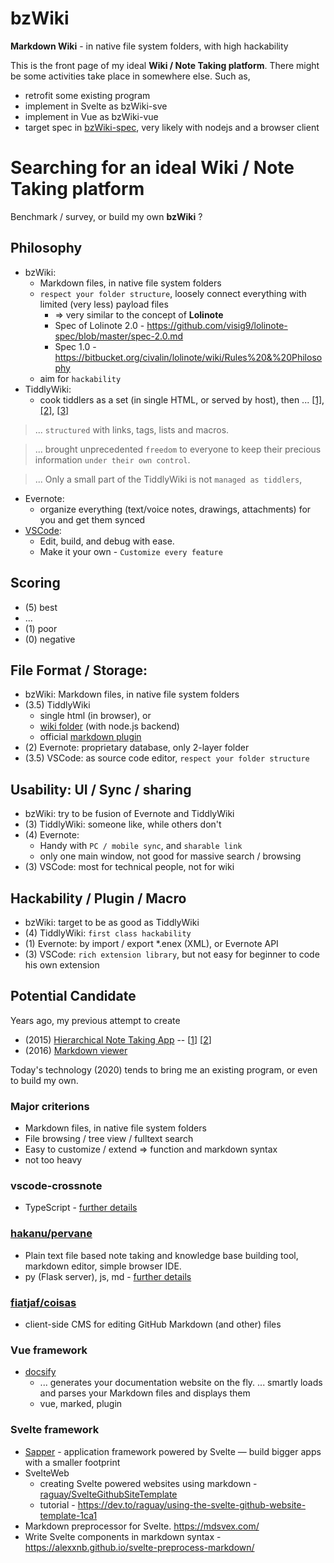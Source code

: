 # bzWiki
**Markdown Wiki** - in native file system folders, with high hackability


This is the front page of my ideal **Wiki / Note Taking platform**. There might be some activities take place in somewhere else. Such as,

* retrofit some existing program
* implement in Svelte as bzWiki-sve
* implement in Vue as bzWiki-vue
* target spec in [bzWiki-spec](doc/bzWiki-spec), very likely with nodejs and a browser client

# Searching for an ideal Wiki / Note Taking platform

 Benchmark / survey, or build my own **bzWiki** ?

<!--
## ref: 
* bzWiki-vscode-crossnote.md
* todo-vscode-crossnote.md
-->

## Philosophy
* bzWiki:
  * Markdown files, in native file system folders 
  * `respect your folder structure`, loosely connect everything with limited (very less) payload files
    * => very similar to the concept of **Lolinote**
    * Spec of Lolinote 2.0 - https://github.com/visig9/lolinote-spec/blob/master/spec-2.0.md
    * Spec 1.0 - https://bitbucket.org/civalin/lolinote/wiki/Rules%20&%20Philosophy
  * aim for `hackability`
* TiddlyWiki: 
  * cook tiddlers as a set (in single HTML, or served by host), then ... [[1]](https://tiddlywiki.com/#TiddlyWiki), [[2]](https://tiddlywiki.com/#Philosophy%20of%20Tiddlers), [[3]](https://tiddlywiki.com/dev/#Microkernel%20Architecture)
> ... `structured` with links, tags, lists and macros.

> ... brought unprecedented `freedom` to everyone to keep their precious information `under their own control`.

> ... Only a small part of the TiddlyWiki is not `managed as tiddlers`,

* Evernote: 
  * organize everything (text/voice notes, drawings, attachments) for you and get them synced
* [VSCode](https://code.visualstudio.com/docs/editor/whyvscode): 
  * Edit, build, and debug with ease.
  * Make it your own - `Customize every feature`

## Scoring
  * (5) best
  * ...
  * (1) poor
  * (0) negative

## File Format / Storage: 
* bzWiki: Markdown files, in native file system folders 
* (3.5) TiddlyWiki
  * single html (in browser), or 
  * [wiki folder](https://tiddlywiki.com/#TiddlyWikiFolders) (with node.js backend)
  * official [markdown plugin](https://tiddlywiki.com/#Markdown%20Plugin)
* (2) Evernote: proprietary database, only 2-layer folder
* (3.5) VSCode: as source code editor, `respect your folder structure`

## Usability: UI / Sync / sharing
* bzWiki: try to be fusion of Evernote and TiddlyWiki
* (3) TiddlyWiki: someone like, while others don't
* (4) Evernote: 
  * Handy with `PC / mobile sync`, and `sharable link`
  * only one main window, not good for massive search / browsing
* (3) VSCode: most for technical people, not for wiki

## Hackability / Plugin / Macro
* bzWiki: target to be as good as TiddlyWiki
* (4) TiddlyWiki: `first class hackability`
* (1) Evernote: by import / export *.enex (XML), or Evernote API
* (3) VSCode: `rich extension library`, but not easy for beginner to code his own extension

## Potential Candidate
Years ago, my previous attempt to create
* (2015) [Hierarchical Note Taking App](https://github.com/beZong/beZong/tree/master/pic) -- [[1](https://github.com/Eucaly/bezongmemo)]  [[2](https://github.com/jbaron/cats/issues/141)]
* (2016) [Markdown viewer](https://github.com/beZong/bZmd)

Today's technology (2020) tends to bring me an existing program, or even to build my own.

### Major criterions
  * Markdown files, in native file system folders
  * File browsing / tree view / fulltext search
  * Easy to customize / extend => function and markdown syntax
  * not too heavy
### vscode-crossnote
  * TypeScript - [further details](https://github.com/0xGG/vscode-crossnote/issues/27)
### [hakanu/pervane](https://github.com/hakanu/pervane)
  * Plain text file based note taking and knowledge base building tool, markdown editor, simple browser IDE.
  * py (Flask server), js, md - [further details](https://github.com/hakanu/pervane/issues/98)
### [fiatjaf/coisas](https://github.com/fiatjaf/coisas)
  * client-side CMS for editing GitHub Markdown (and other) files
### Vue framework
* [docsify](https://docsify.js.org/#/)
  * ... generates your documentation website on the fly. ... smartly loads and parses your Markdown files and displays them
  * vue, marked, plugin
### Svelte framework
* [Sapper](https://sapper.svelte.dev/) - application framework powered by Svelte — build bigger apps with a smaller footprint
* SvelteWeb
  * creating Svelte powered websites using markdown - [raguay/SvelteGithubSiteTemplate](https://github.com/raguay/SvelteGithubSiteTemplate)
  * tutorial - https://dev.to/raguay/using-the-svelte-github-website-template-1ca1
* Markdown preprocessor for Svelte. https://mdsvex.com/ 
* Write Svelte components in markdown syntax - https://alexxnb.github.io/svelte-preprocess-markdown/  